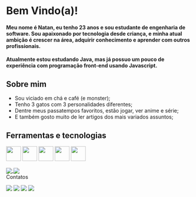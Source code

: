 # Bem Vindo(a)!

#### Meu nome é Natan, eu tenho 23 anos e sou estudante de engenharia de software. Sou apaixonado por tecnologia desde criança, e minha atual ambição é crescer na área, adquirir conhecimento e aprender com outros profissionais. 
#### Atualmente estou estudando Java, mas já possuo um pouco de experiência com programação front-end usando Javascript.

## Sobre mim
- Sou viciado em chá e café (e monster);
- Tenho 3 gatos com 3 personalidades diferentes;
- Dentre meus passatempos favoritos, estão jogar, ver anime e série;
- E também gosto muito de ler artigos dos mais variados assuntos;

## Ferramentas e tecnologias
<p>
<img <img src="https://cdn.jsdelivr.net/gh/devicons/devicon/icons/flutter/flutter-original.svg" width="40" height="40" />
<img src="https://cdn.jsdelivr.net/gh/devicons/devicon/icons/javascript/javascript-original.svg" width="40" height="40"/>
<img src="https://cdn.jsdelivr.net/gh/devicons/devicon/icons/git/git-original.svg" width="40" height="40"/>
<img src="https://cdn.jsdelivr.net/gh/devicons/devicon/icons/linux/linux-original.svg" width="40" height="40"/>
<img src="https://cdn.jsdelivr.net/gh/devicons/devicon/icons/java/java-original.svg" width="40" height="40"/>
</p>

          

          
          
<div> 
     <a href="">
      <img align="center" src="https://github-readme-stats-sigma-five.vercel.app/api?username=Nrdias&show_icons=true&include_all_commits=true&count_private=true&theme=react&line_height=33" />
    </a>
    <a href="">
      <img align="center" src="https://github-readme-stats-sigma-five.vercel.app/api/top-langs/?username=Nrdias&theme=react&line_height=30&hide=css"/>
    </a>
</div

### Contatos

<a href="https://www.linkedin.com/in/natanrdias" target="_blank"><img src="https://img.shields.io/badge/-LinkedIn-%230077B5?style=for-the-badge&logo=linkedin&logoColor=white" target="_blank"></a>
<a href="mailto:natan.nrdias@gmail.com"><img src="https://img.shields.io/badge/Gmail-D14836?style=for-the-badge&logo=gmail&logoColor=white" target="_blank"></a>
<a href="mailto:natan.nrdias@hotmail.com"><img src="https://img.shields.io/badge/Outlook-0078D4?style=for-the-badge&logo=microsoft-outlook&logoColor=white"></a>
<a href="https://twitter.com/natanrdias" > <img src="https://img.shields.io/badge/Twitter-1DA1F2?style=for-the-badge&logo=twitter&logoColor=white"></a>
